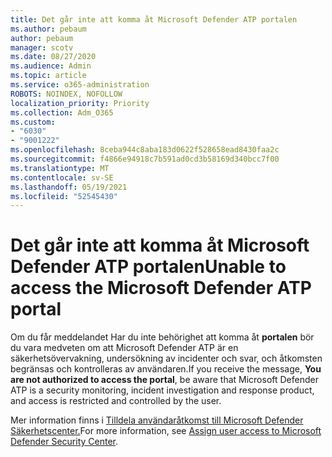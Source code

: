 ```yaml
---
title: Det går inte att komma åt Microsoft Defender ATP portalen
ms.author: pebaum
author: pebaum
manager: scotv
ms.date: 08/27/2020
ms.audience: Admin
ms.topic: article
ms.service: o365-administration
ROBOTS: NOINDEX, NOFOLLOW
localization_priority: Priority
ms.collection: Adm_O365
ms.custom:
- "6030"
- "9001222"
ms.openlocfilehash: 8ceba944c8aba183d0622f528658ead8430faa2c
ms.sourcegitcommit: f4866e94918c7b591ad0cd3b58169d340bcc7f00
ms.translationtype: MT
ms.contentlocale: sv-SE
ms.lasthandoff: 05/19/2021
ms.locfileid: "52545430"
---
```

# <a name="unable-to-access-the-microsoft-defender-atp-portal"></a><span data-ttu-id="a155c-102">Det går inte att komma åt Microsoft Defender ATP portalen</span><span class="sxs-lookup"><span data-stu-id="a155c-102">Unable to access the Microsoft Defender ATP portal</span></span>

<span data-ttu-id="a155c-103">Om du får meddelandet Har du inte behörighet att komma åt **portalen** bör du vara medveten om att Microsoft Defender ATP är en säkerhetsövervakning, undersökning av incidenter och svar, och åtkomsten begränsas och kontrolleras av användaren.</span><span class="sxs-lookup"><span data-stu-id="a155c-103">If you receive the message, **You are not authorized to access the portal**, be aware that Microsoft Defender ATP is a security monitoring, incident investigation and response product, and access is restricted and controlled by the user.</span></span> 

<span data-ttu-id="a155c-104">Mer information finns i [Tilldela användaråtkomst till Microsoft Defender Säkerhetscenter.](/windows/threat-protection/windows-defender-atp/assign-portal-access-windows-defender-advanced-threat-protection)</span><span class="sxs-lookup"><span data-stu-id="a155c-104">For more information, see [Assign user access to Microsoft Defender Security Center](/windows/threat-protection/windows-defender-atp/assign-portal-access-windows-defender-advanced-threat-protection).</span></span>